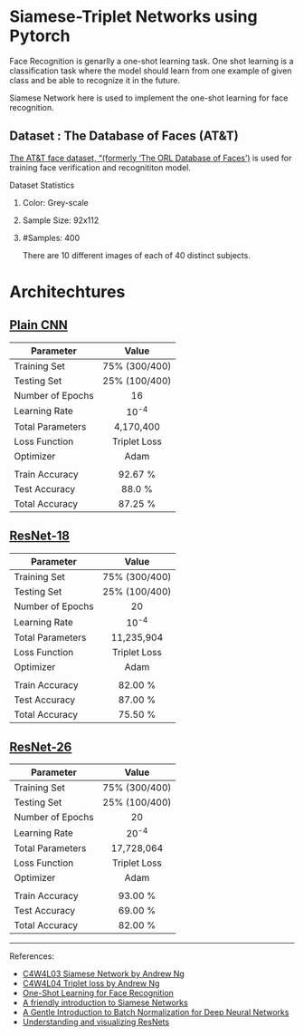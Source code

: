 ﻿# Siamese-Triplet Networks using Pytorch

Face Recognition is genarlly a one-shot learning task. One shot learning is a classification task where the model should learn from one example of given class and be able to recognize it in the future.

Siamese Network here is used to implement the one-shot learning for face recognition.

## Dataset : The Database of Faces (AT&T)
[The AT&T face dataset, “(formerly ‘The ORL Database of Faces’)](https://git-disl.github.io/GTDLBench/datasets/att_face_dataset/) is used for training face verification and recognititon model.

Dataset Statistics
1. Color: Grey-scale
2. Sample Size: 92x112
3. #Samples: 400
   
   There are 10 different images of each of 40 distinct subjects.

# Architechtures

## [Plain CNN](https://github.com/ABD-01/Siamese-Triplet/blob/master/Siamese_ORL/Siamese-ORL.ipynb)


| Parameter        |        Value        |
| -----------------| :------------------:|
| Training Set     |   75% (300/400)     |
| Testing Set      |     25% (100/400)   |
| Number of Epochs |          16         |
| Learning Rate    |    10<sup>-4</sup>  |
| Total Parameters |        4,170,400    |
| Loss Function    |     Triplet Loss    |
| Optimizer        |        Adam         |
|                  |                     |
| Train Accuracy   |       92.67 %       |
| Test Accuracy    |       88.0 %        |
| Total Accuracy   |       87.25 %       |


## [ResNet-18](https://github.com/ABD-01/Siamese-Triplet/blob/master/Siamese_ORL_ResNet/Siamese_ORL(ResNet).ipynb)


| Parameter        |        Value        |
| -----------------| :------------------:|
| Training Set     |   75% (300/400)     |
| Testing Set      |     25% (100/400)   |
| Number of Epochs |          20         |
| Learning Rate    |    10<sup>-4</sup>  |
| Total Parameters |      11,235,904     |
| Loss Function    |     Triplet Loss    |
| Optimizer        |        Adam         |
|                  |                     |
| Train Accuracy   |       82.00 %       |
| Test Accuracy    |       87.00 %       |
| Total Accuracy   |       75.50 %       |


## [ResNet-26](https://github.com/ABD-01/Siamese-Triplet/blob/master/Siamese_ORL_ResNet/Siamese_ORL(ResNet).ipynb)



| Parameter        |        Value        |
| -----------------| :------------------:|
| Training Set     |   75% (300/400)     |
| Testing Set      |     25% (100/400)   |
| Number of Epochs |          20         |
| Learning Rate    |    20<sup>-4</sup>  |
| Total Parameters |      17,728,064     |
| Loss Function    |     Triplet Loss    |
| Optimizer        |        Adam         |
|                  |                     |
| Train Accuracy   |       93.00 %       |
| Test Accuracy    |       69.00 %       |
| Total Accuracy   |       82.00 %       |


---
References:
* [C4W4L03 Siamese Network by Andrew Ng](https://youtu.be/6jfw8MuKwpI)
* [C4W4L04 Triplet loss by Andrew Ng](https://youtu.be/d2XB5-tuCWU)
* [One-Shot Learning for Face Recognition](https://machinelearningmastery.com/one-shot-learning-with-siamese-networks-contrastive-and-triplet-loss-for-face-recognition/)
* [A friendly introduction to Siamese Networks](https://towardsdatascience.com/a-friendly-introduction-to-siamese-networks-85ab17522942)
* [A Gentle Introduction to Batch Normalization for Deep Neural Networks](https://machinelearningmastery.com/batch-normalization-for-training-of-deep-neural-networks/)
* [Understanding and visualizing ResNets](https://towardsdatascience.com/understanding-and-visualizing-resnets-442284831be8)
  